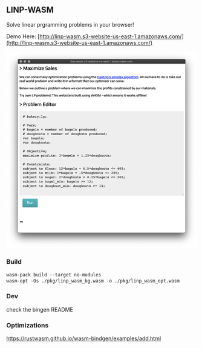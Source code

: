 ## LINP-WASM

Solve linear prgramming problems in your browser!

Demo Here: [http://linp-wasm.s3-website-us-east-1.amazonaws.com/](http://linp-wasm.s3-website-us-east-1.amazonaws.com/)

<img src="images/screen.png" widht="600px" src="http://linp-wasm.s3-website-us-east-1.amazonaws.com/"/>


### Build
```
wasm-pack build --target no-modules
wasm-opt -Os ./pkg/linp_wasm_bg.wasm -o ./pkg/linp_wasm_opt.wasm
```

### Dev
check the bingen README

### Optimizations
https://rustwasm.github.io/wasm-bindgen/examples/add.html